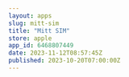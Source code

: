 ```yaml
---
layout: apps
slug: mitt-sim
title: "Mitt SIM"
store: apple
app_id: 6468807449
date: 2023-11-12T08:57:45Z
published: 2023-10-20T07:00:00Z
---
```

